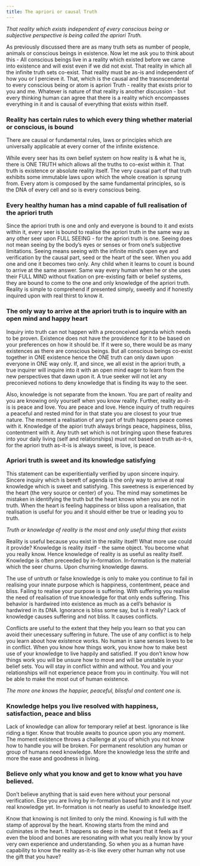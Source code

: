 ```yaml
---
title: The apriori or causal Truth
---
```


*That reality which exists independent of every conscious being or subjective perspective is being called the apriori Truth.*

As previously discussed there are as many truth sets as number of people, animals or conscious beings in existence. Now let me ask you to think about this - All conscious beings live in a reality which existed before we came into existence and will exist even if we did not exist. That reality in which all the infinite truth sets co-exist. That reality must be as-is and independent of how you or I percieve it. That, which is the causal and the trasnscendental to every conscious being or atom is apriori Truth - reality that exists prior to you and me. Whatever is nature of that reality is another discussion - but every thinking human can agree that there is a reality which encompasses everything in it and is causal of everything that exists within itself.

### **Reality has certain rules to which every thing whether material or conscious, is bound**

There are causal or fundamental rules, laws or principles which are universally applicable at every corner of the infinite existence.

While every seer has its own belief system on how reality is & what he is, there is ONE TRUTH which allows all the truths to co-exist within it. That truth is existence or absolute reality itself. The very causal part of that truth exhibits some immutable laws upon which the whole creation is sprung from. Every atom is composed by the same fundamental principles, so is the DNA of every cell and so is every conscious being.

### **Every healthy human has a mind capable of full realisation of the apriori truth**

Since the apriori truth is one and only and everyone is bound to it and exists within it, every seer is bound to realise the apriori truth in the same way as any other seer upon FULL SEEING - for the apriori truth is one. Seeing does not mean seeing by the body’s eyes or senses or from one’s subjective limitations. Seeing means seeing with the infinite mind’s open eye and verification by the causal part, seed or the heart of the seer. When you add one and one it becomes two only. Any child when it learns to count is bound to arrive at the same answer. Same way every human when he or she uses their FULL MIND without fixation on pre-existing faith or belief systems, they are bound to come to the one and only knowledge of the apriori truth. Reality is simple to comprehend if presented simply, sweetly and if honestly inquired upon with real thirst to know it.

### **The only way to arrive at the apriori truth is to inquire with an open mind and happy heart**

Inquiry into truth can not happen with a preconceived agenda which needs to be proven. Existence does not have the providence for it to be based on your preferences on how it should be. If it were so, there would be as many existences as there are conscious beings. But all conscious beings co-exist together in ONE existence hence the ONE truth can only dawn upon everyone in ONE way only. If, and since, we all exist in the apriori truth, a true inquirer will inquire into it with an open mind eager to learn from the new perspectives that dawn upon it. A true seeker will not let any preconieved notions to deny knowledge that is finding its way to the seer.

Also, knowledge is not separate from the known. You are part of reality and you are knowing only yourself when you know reality. Further, reality as-it-is is peace and love. You are peace and love. Hence inquiry of truth requires a peaceful and rested mind for in that state you are closest to your true nature. The moment a realisation of any part of truth happens peace comes with it. Knowledge of the apiori truth always brings peace, happiness, bliss, contentment with it. Any truth set which is not bringing upon these features into your daily living (self and relationships) must not based on truth as-it-s, for the apriori truth as-it-is is always sweet, is love, is peace.

### **Apriori truth is sweet and its knowledge satisfying**

This statement can be experitientially verified by upon sincere inquiry. Sincere inquiry which is bereft of agenda is the only way to arrive at real knowledge which is sweet and satisfying. This sweetness is experienced by the heart (the very source or center) of you. The mind may sometimes be mistaken in identifying the truth but the heart knows when you are not in truth. When the heart is feeling happiness or bliss upon a realisation, that realisation is useful for you and it should either be true or leading you to truth.

*Truth or knowledge of reality is the most and only useful thing that exists*

Reality is useful because you exist in the reality itself! What more use could it provide? Knowledge is reality itself - the same object. You become what you really know. Hence knowledge of reality is as useful as reality itself. Knowledge is often preceeded by in-formation. In-formation is the material which the seer churns. Upon churning knowledge dawns.

The use of untruth or false knowledge is only to make you continue to fail in realising your innate purpose which is happiness, contentment, peace and bliss. Failing to realise your purpose is suffering. With suffering you realise the need of realisation of true knowledge for that only ends suffering. This behavior is hardwired into existence as much as a cell’s behavior is hardwired in its DNA. Ignorance is bliss some say, but is it really? Lack of knowledge causes suffering and not bliss. It causes conflicts.

Conflicts are useful to the extent that they help you learn so that you can avoid their unecessary suffering in future. The use of any conflict is to help you learn about how existence works. No human in sane senses loves to be in conflict. When you know how things work, you know how to make best use of your knowledge to live happily and satisfied. If you don’t know how things work you will be unsure how to move and will be unstable in your belief sets. You will stay in conflict within and without. You and your relationships will not experience peace from you in continuity. You will not be able to make the most out of human existence.

*The more one knows the happier, peaceful, blissful and content one is.*

### **Knowledge helps you live resolved with happiness, satisfaction, peace and bliss**

Lack of knowledge can allow for temporary relief at best. Ignorance is like riding a tiger. Know that trouble awaits to pounce upon you any moment. The moment existence throws a challenge at you of which you not know how to handle you will be broken. For permanent resolution any human or group of humans need knowledge. More the knowledge less the strife and more the ease and goodness in living.

### **Believe only what you know and get to know what you have believed.**

Don’t believe anything that is said even here without your personal verification. Else you are living by in-formation based faith and it is not your real knowledge yet. In-formation is not nearly as useful to knowledge itself.

Know that knowing is not limited to only the mind. Knowing is full with the stamp of approval by the heart. Knowing starts from the mind and culminates in the heart. It happens so deep in the heart that it feels as if even the blood and bones are resonating with what you really know by your very own experience and understanding. So when you as a human have capability to know the reality as-it-is like every other human why not use the gift that you have?


